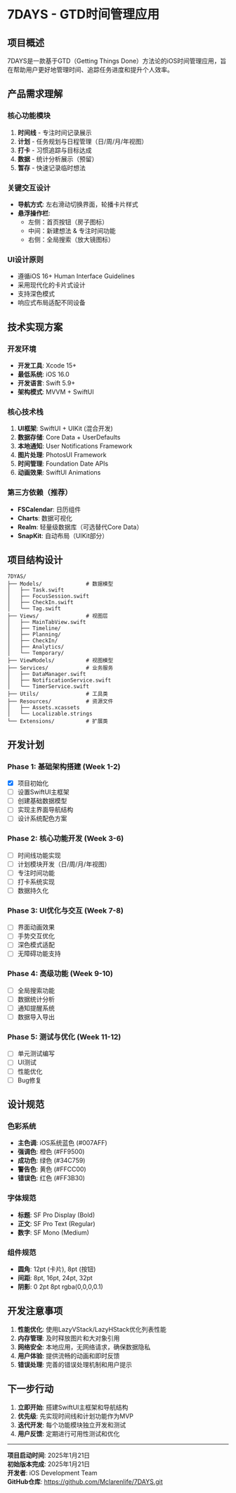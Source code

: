 # 7DAYS - GTD时间管理应用

## 项目概述
7DAYS是一款基于GTD（Getting Things Done）方法论的iOS时间管理应用，旨在帮助用户更好地管理时间、追踪任务进度和提升个人效率。

## 产品需求理解

### 核心功能模块
1. **时间线** - 专注时间记录展示
2. **计划** - 任务规划与日程管理（日/周/月/年视图）
3. **打卡** - 习惯追踪与目标达成
4. **数据** - 统计分析展示（预留）
5. **暂存** - 快速记录临时想法

### 关键交互设计
- **导航方式**: 左右滑动切换界面，轮播卡片样式
- **悬浮操作栏**: 
  - 左侧：首页按钮（房子图标）
  - 中间：新建想法 & 专注时间功能
  - 右侧：全局搜索（放大镜图标）

### UI设计原则
- 遵循iOS 16+ Human Interface Guidelines
- 采用现代化的卡片式设计
- 支持深色模式
- 响应式布局适配不同设备

## 技术实现方案

### 开发环境
- **开发工具**: Xcode 15+
- **最低系统**: iOS 16.0
- **开发语言**: Swift 5.9+
- **架构模式**: MVVM + SwiftUI

### 核心技术栈
1. **UI框架**: SwiftUI + UIKit (混合开发)
2. **数据存储**: Core Data + UserDefaults
3. **本地通知**: User Notifications Framework
4. **图片处理**: PhotosUI Framework
5. **时间管理**: Foundation Date APIs
6. **动画效果**: SwiftUI Animations

### 第三方依赖（推荐）
- **FSCalendar**: 日历组件
- **Charts**: 数据可视化
- **Realm**: 轻量级数据库（可选替代Core Data）
- **SnapKit**: 自动布局（UIKit部分）

## 项目结构设计

```
7DYAS/
├── Models/              # 数据模型
│   ├── Task.swift
│   ├── FocusSession.swift
│   ├── CheckIn.swift
│   └── Tag.swift
├── Views/               # 视图层
│   ├── MainTabView.swift
│   ├── Timeline/
│   ├── Planning/
│   ├── CheckIn/
│   ├── Analytics/
│   └── Temporary/
├── ViewModels/          # 视图模型
├── Services/            # 业务服务
│   ├── DataManager.swift
│   ├── NotificationService.swift
│   └── TimerService.swift
├── Utils/               # 工具类
├── Resources/           # 资源文件
│   ├── Assets.xcassets
│   └── Localizable.strings
└── Extensions/          # 扩展类
```

## 开发计划

### Phase 1: 基础架构搭建 (Week 1-2)
- [x] 项目初始化
- [ ] 设置SwiftUI主框架
- [ ] 创建基础数据模型
- [ ] 实现主界面导航结构
- [ ] 设计系统配色方案

### Phase 2: 核心功能开发 (Week 3-6)
- [ ] 时间线功能实现
- [ ] 计划模块开发（日/周/月/年视图）
- [ ] 专注时间功能
- [ ] 打卡系统实现
- [ ] 数据持久化

### Phase 3: UI优化与交互 (Week 7-8)
- [ ] 界面动画效果
- [ ] 手势交互优化
- [ ] 深色模式适配
- [ ] 无障碍功能支持

### Phase 4: 高级功能 (Week 9-10)
- [ ] 全局搜索功能
- [ ] 数据统计分析
- [ ] 通知提醒系统
- [ ] 数据导入导出

### Phase 5: 测试与优化 (Week 11-12)
- [ ] 单元测试编写
- [ ] UI测试
- [ ] 性能优化
- [ ] Bug修复

## 设计规范

### 色彩系统
- **主色调**: iOS系统蓝色 (#007AFF)
- **强调色**: 橙色 (#FF9500)
- **成功色**: 绿色 (#34C759)
- **警告色**: 黄色 (#FFCC00)
- **错误色**: 红色 (#FF3B30)

### 字体规范
- **标题**: SF Pro Display (Bold)
- **正文**: SF Pro Text (Regular)
- **数字**: SF Mono (Medium)

### 组件规范
- **圆角**: 12pt (卡片), 8pt (按钮)
- **间距**: 8pt, 16pt, 24pt, 32pt
- **阴影**: 0 2pt 8pt rgba(0,0,0,0.1)

## 开发注意事项

1. **性能优化**: 使用LazyVStack/LazyHStack优化列表性能
2. **内存管理**: 及时释放图片和大对象引用
3. **网络安全**: 本地应用，无网络请求，确保数据隐私
4. **用户体验**: 提供流畅的动画和即时反馈
5. **错误处理**: 完善的错误处理机制和用户提示

## 下一步行动

1. **立即开始**: 搭建SwiftUI主框架和导航结构
2. **优先级**: 先实现时间线和计划功能作为MVP
3. **迭代开发**: 每个功能模块独立开发和测试
4. **用户反馈**: 定期进行可用性测试和优化

---

**项目启动时间**: 2025年1月21日  
**初始版本完成**: 2025年1月21日  
**开发者**: iOS Development Team  
**GitHub仓库**: https://github.com/Mclarenlife/7DAYS.git
